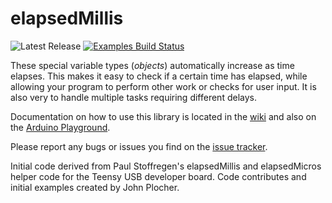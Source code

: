 elapsedMillis 
=============
![Latest Release](https://img.shields.io/github/v/release/pfeerick/elapsedMillis) [![Examples Build Status](https://github.com/pfeerick/elapsedMillis/workflows/build/badge.svg)](https://github.com/pfeerick/elapsedMillis/actions)


These special variable types (*objects*) automatically increase as time elapses. This makes it easy to check if a certain time has elapsed, while allowing your program to perform other work or checks for user input. It is also very to handle multiple tasks requiring different delays.

Documentation on how to use this library is located in the [wiki](https://github.com/pfeerick/elapsedMillis/wiki) and also on the [Arduino Playground](http://playground.arduino.cc//Code/ElapsedMillis).

Please report any bugs or issues you find on the [issue tracker](https://github.com/pfeerick/elapsedMillis/issues).

Initial code derived from Paul Stoffregen's elapsedMillis and elapsedMicros helper code for the Teensy USB developer board. Code contributes and initial examples created by John Plocher.
